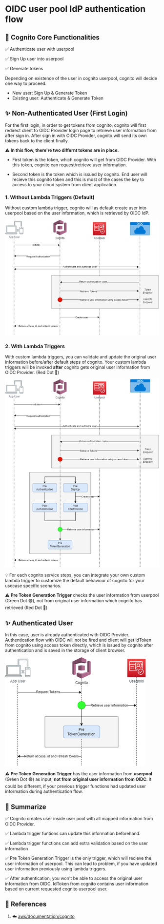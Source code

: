 # OIDC user pool IdP authentication flow

## 🚀 Cognito Core Functionalities
✅ Authenticate user with userpool

✅ Sign Up user into userpool

✅ Generate tokens

Depending on existence of the user in cognito userpool, cognito will decide one way to proceed.
- New user: Sign Up & Generate Token
- Existing user: Authenticate & Generate Token

## ✨ Non-Authenticated User (First Login)
For the first login, in order to get tokens from cognito, cognito will first redirect client to OIDC Provider login page to retrieve user information from after sign in. After sign in with OIDC Provider, cognito will send its own tokens back to the client finally.

⚠️ **In this flow, there're two differnt tokens are in place.**
- First token is the token, which cognito will get from OIDC Provider. With this token, cognito can request/retrieve user information. 

- Second token is the token which is issued by cognito. End user will recieve this cognito token and this is most of the cases the key to access to your cloud system from client application.

### 1. Without Lambda Triggers (Default)
Without custom lambda trigger, cognito will as default create user into userpool based on the user information, which is retrieved by OIDC IdP.

![](./images/cognito__default_flow.png)

### 2. With Lambda Triggers
With custom lambda triggers, you can validate and update the original user information before/after default steps of cognito. Your custom lambda triggers will be invoked **after** cognito gets original user information from OIDC Provider. (Red Dot 🔴)

![](./images/cognito_flow.png)

💡 For each cognito service steps, you can integrate your own custom lambda trigger to customize the default behaviour of cognito for your usecase specific scenarios.

⚠️ **Pre Token Generation Trigger** checks the user information from userpool (Green Dot 🟢), not from original user information which cognito has retrieved (Red Dot 🔴)

## ✨ Authenticated User
In this case, user is already authenticated with OIDC Provider. Authentication flow with OIDC will not be fired and client will get idToken from cognito using access token directly, which is issued by cognito after authentication and is saved in the storage of client browser.

![](./images/second_auth.png)


⚠️ **Pre Token Generation Trigger** has the user information from **userpool** (Green Dot 🟢) as input, **not from original user information from OIDC**. It could be different, if your previous trigger functions had updated user information during authentication flow.

## 💯 Summarize
✅ Cognito creates user inside user pool with all mapped information from OIDC Provider.

✅ Lambda trigger funtions can update this information beforehand. 

✅ Lambda trigger functions can add extra validation based on the user information

✅ Pre Token Generation Trigger is the only trigger, which will recieve the user information of userpool. This can lead to problem, if you have updated user information previously using lambda triggers.

✅ After authentication, you won't be able to access the original user information from OIDC. IdToken from cognito contains user information based on current requested cognito userpool user.


## 👀 References
1. ☁️ [aws/documentation/cognito](https://docs.aws.amazon.com/cognito/latest/developerguide/cognito-user-pools-oidc-flow.html)
